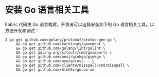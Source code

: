 # 安装 Go 语言相关工具

Fabric 代码由 Go 语言构建，开发者可以选择安装如下的 Go 语言相关工具，以方便开发和调试：

```
$ go get github.com/golang/protobuf/protoc-gen-go \
     && go get github.com/kardianos/govendor \
     && go get github.com/golang/lint/golint \
     && go get golang.org/x/tools/cmd/goimports \
     && go get github.com/onsi/ginkgo/ginkgo \
     && go get github.com/axw/gocov/... \
     && go get github.com/client9/misspell/cmd/misspell \
     && go get github.com/AlekSi/gocov-xm
```
